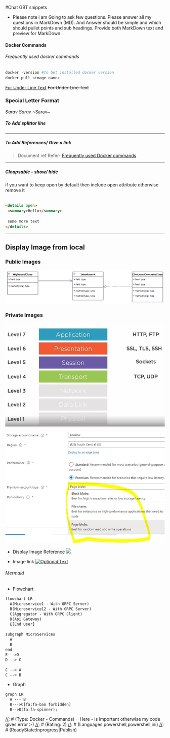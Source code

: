 #Chat GBT snippets
- Please note i am Going to ask few questions. Please answer all my questions in MarkDown (MD). And Answer should be  simple and  which should pullet points and sub headings. Provide both MarkDown text and preview for MarkDown


#### Docker Commands
###### Frequently used docker commands
>
```powershell
docker -version #to Get installed docker version
docker pull <image name>
```
<u>For Under Line Text</u>
<s>For Under Line Text</s>

### Special Letter Format
$Sarav$
*Sarav*
~Sarav~



##### To Add splittor line
---
##### To Add References/ Give a link
>Document ref
>Refer- [Frequently used Docker commands](../Docker/Containers/Docker-Frequently-Used-Comments.md)
---
##### Cloapsable - show/ hide
if you want to keep open by default then include open attribute otherwise remove it
```html

<details open>
 <summary>Hello</summary>

 some more text
</details>
```
---

## Display Image from local

### Public Images
![](../RefImages/DIPrinciple_Example1.PNG)
### Private Images
![](../RefImagesPrivate/OSILayers-Protocols.jpg)

![](../RefImagesPrivate/Azure/Azure-Storage-AccountTypes.jpg)


- Display Image Reference
![](http://www.google.com.au/images/nav_logo7.png)


- Image link
[![Optional Text](http://www.google.com.au/images/nav_logo7.png)](http://google.com.au/)

###### Mermaid
* Flowchart
```mermaid
flowchart LR
  A(Microservice1 - With GRPC Server)
  B(Microservice12 - With GRPC Server)
  C(Aggregator - With GRPC Client)
  D(Api Gateway)
  E[End User]

subgraph MicroServices
  A
  B
end
E--->D
D --> C

C --> A
C --> B
```
* Graph
```mermaid
graph LR
  A --- B
  B--->C[fa:fa-ban forbidden]
  B-->D(fa:fa-spinner);
```



[//]: # (Tags: Frequently Used Docker Commands, Docker with interactive Mode, Docker)
[//]: # (Type: Docker - Commands) --Here - is important otherwise my code gives error :-)
[//]: # (Rating: 2)
[//]: # (Languages:powershell,powershell,ini)
[//]: # (ReadyState:Inprogress|Publish)
